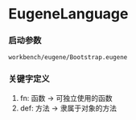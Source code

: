 # EugeneLanguage

### 启动参数
```
workbench/eugene/Bootstrap.eugene
```

### 关键字定义
1. fn: 函数 -> 可独立使用的函数
2. def: 方法 -> 隶属于对象的方法

